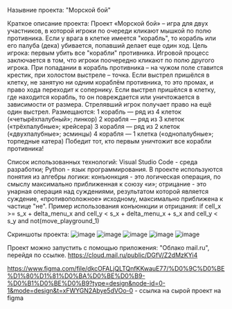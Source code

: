 Назывние проекта: "Морской бой"

Краткое описание проекта:
Проект «Морской бой» – игра для двух участников, в которой игроки по очереди кликают мышкой по полю противника. Если у врага в клетке имеется "корабль", то корабль или его палуба (дека) убивается, попавший делает еще один ход. 
Цель игрока: первым убить все "корабли" противника. 
Игровой процесс заключается в том, что игроки поочередно кликают по полю другого игрока. При попадании в корабль противника – на чужом поле ставится крестик, при холостом выстреле – точка. Если выстрел пришёлся в клетку, не занятую ни одним кораблём противника, то это промах, и право хода переходит к сопернику. Если выстрел пришёлся в клетку, где находится корабль, то он повреждается или уничтожается в зависимости от размера. Стрелявший игрок получает право на ещё один выстрел.
Размещаются:
1 корабль — ряд из 4 клеток («четырёхпалубный»; линкор)
2 корабля — ряд из 3 клеток («трёхпалубные»; крейсера)
3 корабля — ряд из 2 клеток («двухпалубные»; эсминцы)
4 корабля — 1 клетка («однопалубные»; торпедные катера)
Победит тот, кто первым уничтожит все корабли противника!

Список использованных технологий:
Visual Studio Code - среда разработки;
Python - язык программирования.
В проекте используются понятия из алгебры логики:
конъюнкция - это логическая операция, по смыслу максимально приближенная к союзу «и»;
отрицание - это унарная операция над суждениями, результатом которой является суждение, «противоположное» исходному,
максимально приближена к частице "не".
Пример использования конъюнкции и отрицания:
if cell_x >= s_x + delta_menu_x and cell_y < s_x + delta_menu_x + s_x and cell_y < s_y and not(move_playground_1)

Скриншоты проекта:
![image](https://github.com/Fuldesendred/Chapters_of_math/assets/146184468/bf4a11bb-c2ba-4629-a62d-fd36cf084f00)
![image](https://github.com/Fuldesendred/Chapters_of_math/assets/146184468/7d42cc68-6338-47d6-8d36-70d784df4f65)
![image](https://github.com/Fuldesendred/Chapters_of_math/assets/146184468/59b862e1-21a6-49f3-a0cd-521fbea60738)
![image](https://github.com/Fuldesendred/Chapters_of_math/assets/146184468/e0765146-8912-40d5-9de5-e70f32d8efbd)
![image](https://github.com/Fuldesendred/Chapters_of_math/assets/146184468/d96f42b6-a48d-4a77-bbb1-e6e5d3220e0b)


Проект можно запустить с помощью приложения: "Облако mail.ru", перейдя по ссылке. 
https://cloud.mail.ru/public/DGfV/Z2dMzKYi4

https://www.figma.com/file/dkcOFALjQLTQnfKKwauE77/%D0%9C%D0%BE%D1%80%D1%81%D0%BA%D0%BE%D0%B9-%D0%B1%D0%BE%D0%B9?type=design&node-id=0-1&mode=design&t=xFWYGN2Abye5dVOo-0   - ссылка на сырой проект на figma
